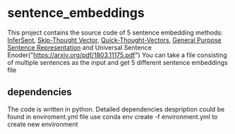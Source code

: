 # sentence_embeddings
This project contains the source code of 5 sentence embedding methods: [InferSent](https://github.com/facebookresearch/InferSent),
[Skip-Thought Vector](https://github.com/tensorflow/models/tree/master/research/skip_thoughts), [Quick-Thought-Vectors](https://github.com/lajanugen/S2V),
[General Purpose Sentence Representation](https://github.com/Maluuba/gensen) and Universal Sentence Enoder("https://arxiv.org/pdf/1803.11175.pdf")
You can take a file consisting of multiple sentences as the input and get 5 different sentence embeddings file

## dependencies
The code is written in python. Detailed dependencies despription could be found in enviroment.yml file
use conda env create -f environment.yml  to create new environment

